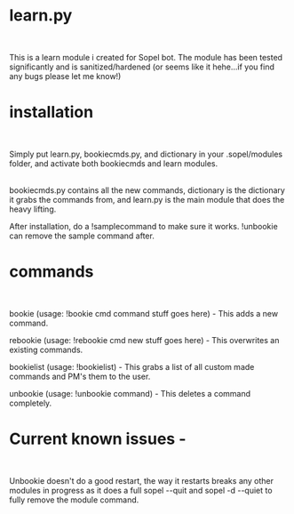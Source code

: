 # learn.py
&nbsp;

This is a learn module i created for Sopel bot.  The module has been tested significantly and is sanitized/hardened (or seems like it hehe...if you find any bugs please let me know!) 
&nbsp;

# installation
&nbsp;

Simply put learn.py, bookiecmds.py, and dictionary in your .sopel/modules folder, and activate both bookiecmds and learn modules.  
&nbsp;

bookiecmds.py contains all the new commands, dictionary is the dictionary it grabs the commands from, and learn.py is the main module that does the heavy lifting.
&nbsp;

After installation, do a !samplecommand to make sure it works.  !unbookie can remove the sample command after.
&nbsp;

# commands
&nbsp;

bookie (usage: !bookie cmd command stuff goes here) - This adds a new command.
&nbsp;

rebookie (usage: !rebookie cmd new stuff goes here) - This overwrites an existing commands.
&nbsp;

bookielist (usage: !bookielist) - This grabs a list of all custom made commands and PM's them to the user.
&nbsp;

unbookie (usage: !unbookie command) - This deletes a command completely.

# Current known issues - 
&nbsp;

Unbookie doesn't do a good restart, the way it restarts breaks any other modules in progress as it does a full sopel --quit and sopel -d --quiet to fully remove the module command.
